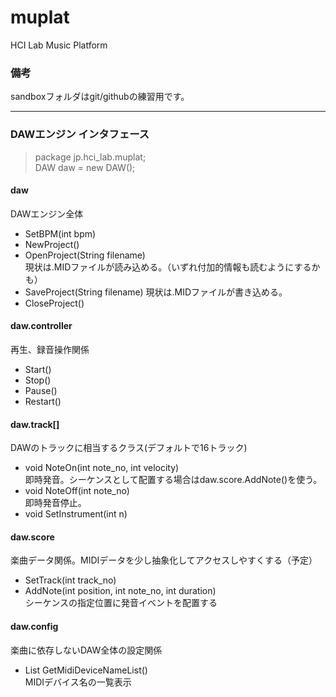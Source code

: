 # muplat

HCI Lab Music Platform

### 備考
sandboxフォルダはgit/githubの練習用です。

---

### DAWエンジン インタフェース

> package jp.hci_lab.muplat;  
> DAW daw = new DAW();
  

#### daw
DAWエンジン全体
- SetBPM(int bpm)
- NewProject()
- OpenProject(String filename)  
現状は.MIDファイルが読み込める。（いずれ付加的情報も読むようにするかも）
- SaveProject(String filename)
現状は.MIDファイルが書き込める。
- CloseProject()

#### daw.controller
再生、録音操作関係
- Start()
- Stop()
- Pause()
- Restart()

#### daw.track[]
DAWのトラックに相当するクラス(デフォルトで16トラック)
- void NoteOn(int note_no, int velocity)  
即時発音。シーケンスとして配置する場合はdaw.score.AddNote()を使う。
- void NoteOff(int note_no)  
即時発音停止。
- void SetInstrument(int n)

#### daw.score
楽曲データ関係。MIDIデータを少し抽象化してアクセスしやすくする（予定）
- SetTrack(int track_no)
- AddNote(int position, int note_no, int duration)  
シーケンスの指定位置に発音イベントを配置する

#### daw.config
楽曲に依存しないDAW全体の設定関係
-  List<String> GetMidiDeviceNameList()  
MIDIデバイス名の一覧表示

